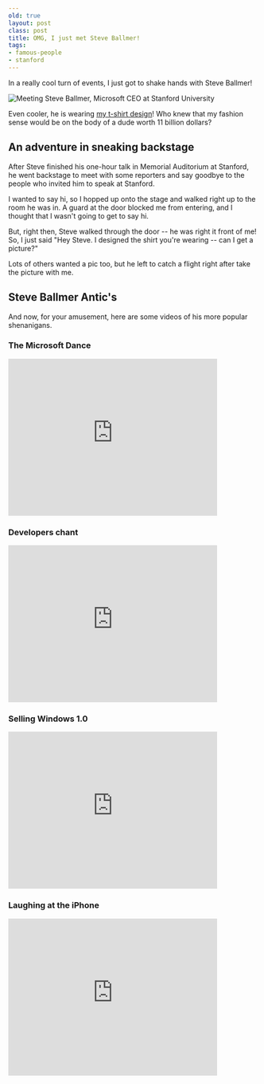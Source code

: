 ```yaml
---
old: true
layout: post
class: post
title: OMG, I just met Steve Ballmer!
tags:
- famous-people
- stanford
---
```


In a really cool turn of events, I just got to shake hands with Steve Ballmer!

![Meeting Steve Ballmer, Microsoft CEO at Stanford University](/images/feross-and-steve-ballmer.jpg)

Even cooler, he is wearing [my t-shirt design](/stanford-entrepreneurs-nike-t-shirt-just-start-up/)! Who knew that my fashion sense would be on the body of a dude worth 11 billion dollars?

## An adventure in sneaking backstage

After Steve finished his one-hour talk in Memorial Auditorium at Stanford, he went backstage to meet with some reporters and say goodbye to the people who invited him to speak at Stanford.

I wanted to say hi, so I hopped up onto the stage and walked right up to the room he was in. A guard at the door blocked me from entering, and I thought that I wasn't going to get to say hi.

But, right then, Steve walked through the door -- he was right it front of me! So, I just said "Hey Steve. I designed the shirt you're wearing -- can I get a picture?"

Lots of others wanted a pic too, but he left to catch a flight right after take the picture with me.

## Steve Ballmer Antic's

And now, for your amusement, here are some videos of his more popular shenanigans.

### The Microsoft Dance

<iframe width="420" height="315" src="https://www.youtube.com/embed/EHCRimwRGLs" frameborder="0" allowfullscreen></iframe>

### Developers chant

<iframe width="420" height="315" src="https://www.youtube.com/embed/8To-6VIJZRE" frameborder="0" allowfullscreen></iframe>

### Selling Windows 1.0

<iframe width="420" height="315" src="https://www.youtube.com/embed/tGvHNNOLnCk" frameborder="0" allowfullscreen></iframe>

### Laughing at the iPhone

<iframe width="420" height="315" src="https://www.youtube.com/embed/eywi0h_Y5_U" frameborder="0" allowfullscreen></iframe>

